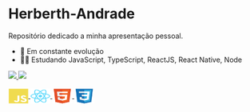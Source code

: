 # Herberth-Andrade
Repositório dedicado a minha apresentação pessoal.

- :rocket: Em constante evolução
- :technologist: Estudando JavaScript, TypeScript, ReactJS, React Native, Node

<div align="left">
<a href="https://github.com/andrademech">
<img height="180em" src="https://github-readme-stats.vercel.app/api?username=andrademech&show_icons=true&theme=dracula&include_all_commits=true&count_private=true"/>
<img height="180em" src="https://github-readme-stats.vercel.app/api/top-langs/?username=andrademech&layout=compact&langs_count=7&theme=dracula"/>
</div>

<div style="display: inline_block"><br>
<img align="center" alt="MD-Js" height="30" width="40" src="https://raw.githubusercontent.com/devicons/devicon/master/icons/javascript/javascript-plain.svg">
<img align="center" alt="MD-React" height="30" width="40" src="https://raw.githubusercontent.com/devicons/devicon/master/icons/react/react-original.svg">
<img align="center" alt="MD-HTML" height="30" width="40" src="https://raw.githubusercontent.com/devicons/devicon/master/icons/html5/html5-original.svg">
<img align="center" alt="MD-CSS" height="30" width="40" src="https://raw.githubusercontent.com/devicons/devicon/master/icons/css3/css3-original.svg">
<!-- <img align="right" alt="MD-pic" height="150" style="border-radius:50%" src="https://avatars.githubusercontent.com/u/86381282?v=4?width=676&height=676"> -->
</div>
